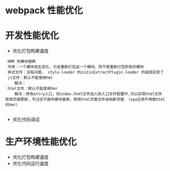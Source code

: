 # webpack 性能优化
# 开发性能优化 
* 优化打包构建速度

```
 HMR 热模块替换
 作用：一个模块发生变化，只会重新打包这一个模块，而不是重新打包所有的模块
 样式文件：没有问题， style-loader MiniCssExtractPlugin.loader 内容部实现了
 js文件：默认不能使用hmr
    解决：
 html文件：默认不能使用hmr 
    解决：修改entry入口，将index.html文件加入到入口文件配置中,可以实现html文件修改页面更新，不过还不是热模块替换，修改html页面文件会刷新页面 （spa应用不用做html的hmr）
 
```
   
* 优化代码调试

# 生产环境性能优化
* 优化打包构建速度
* 优化代码运行速度